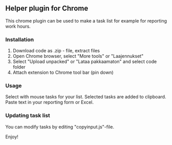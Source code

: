## Helper plugin for Chrome

This chrome plugin can be used to make a task list for example for reporting work hours.

### Installation

1. Download code as .zip - file, extract files
2. Open Chrome browser, select "More tools" or "Laajennukset"
3. Select "Upload unpacked" or "Lataa pakkaamaton" and select code folder
4. Attach extension to Chrome tool bar (pin down)

### Usage

Select with mouse tasks for your list. Selected tasks are added to clipboard. Paste text in your reporting form or Excel.

### Updating task list

You can modify tasks by editing "copyinput.js"-file.

Enjoy!
